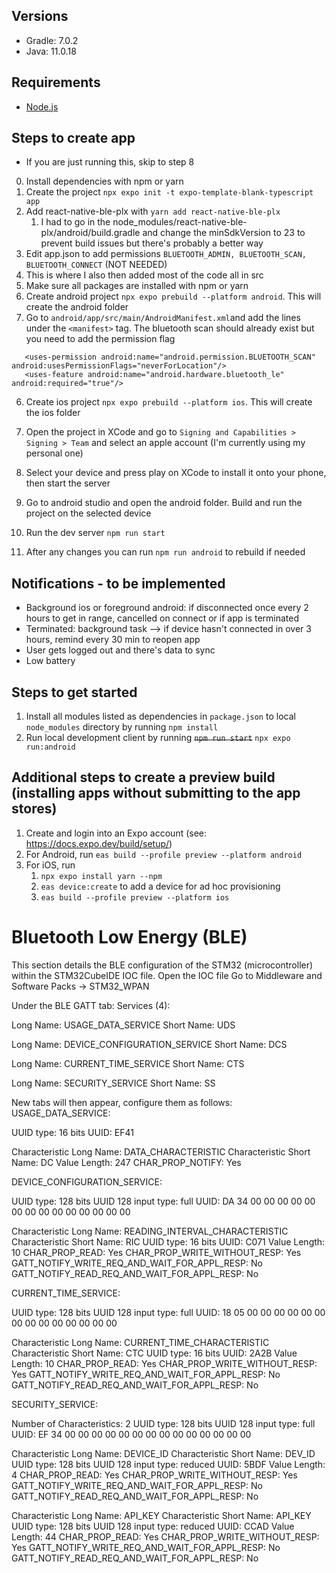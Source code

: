 ## Versions

- Gradle: 7.0.2
- Java: 11.0.18

## Requirements

- [Node.js](https://nodejs.org)

## Steps to create app

- If you are just running this, skip to step 8

0. Install dependencies with npm or yarn
1. Create the project `npx expo init -t expo-template-blank-typescript app`
2. Add react-native-ble-plx with `yarn add react-native-ble-plx`
   1. I had to go in the node_modules/react-native-ble-plx/android/build.gradle and change the minSdkVersion to 23 to prevent build issues but there's probably a better way
3. Edit app.json to add permissions `BLUETOOTH_ADMIN, BLUETOOTH_SCAN, BLUETOOTH_CONNECT` (NOT NEEDED)
4. This is where I also then added most of the code all in src
5. Make sure all packages are installed with npm or yarn
6. Create android project `npx expo prebuild --platform android`. This will create the android folder
7. Go to `android/app/src/main/AndroidManifest.xml`and add the lines under the `<manifest>` tag. The bluetooth scan should already exist but you need to add the permission flag

```
   <uses-permission android:name="android.permission.BLUETOOTH_SCAN" android:usesPermissionFlags="neverForLocation"/>
   <uses-feature android:name="android.hardware.bluetooth_le" android:required="true"/>
```

6. Create ios project `npx expo prebuild --platform ios`. This will create the ios folder
7. Open the project in XCode and go to `Signing and Capabilities > Signing > Team` and select an apple account (I'm currently using my personal one)
8. Select your device and press play on XCode to install it onto your phone, then start the server

1. Go to android studio and open the android folder. Build and run the project on the selected device
1. Run the dev server `npm run start`
1. After any changes you can run `npm run android` to rebuild if needed


## Notifications - to be implemented
* Background ios or foreground android: if disconnected once every 2 hours to get in range, cancelled on connect or if app is terminated
* Terminated: background task --> if device hasn't connected in over 3 hours, remind every 30 min to reopen app
* User gets logged out and there's data to sync
* Low battery

## Steps to get started

1. Install all modules listed as dependencies in `package.json` to local `node_modules` directory by running `npm install`
1. Run local development client by running ~~`npm run start`~~ `npx expo run:android`

## Additional steps to create a preview build (installing apps without submitting to the app stores)

1. Create and login into an Expo account (see: https://docs.expo.dev/build/setup/)
1. For Android, run `eas build --profile preview --platform android`
1. For iOS, run
    1. `npx expo install yarn --npm`
    1. `eas device:create` to add a device for ad hoc provisioning
    1. `eas build --profile preview --platform ios`

# Bluetooth Low Energy (BLE)
This section details the BLE configuration of the STM32 (microcontroller) within the STM32CubeIDE IOC file.
Open the IOC file
Go to Middleware and Software Packs -> STM32_WPAN

Under the BLE GATT tab:
Services (4):

Long Name: USAGE_DATA_SERVICE
Short Name: UDS

Long Name: DEVICE_CONFIGURATION_SERVICE
Short Name: DCS

Long Name: CURRENT_TIME_SERVICE
Short Name: CTS

Long Name: SECURITY_SERVICE
Short Name: SS

New tabs will then appear, configure them as follows:
USAGE_DATA_SERVICE:

UUID type: 16 bits
UUID: EF41

Characteristic Long Name: DATA_CHARACTERISTIC
Characteristic Short Name: DC
Value Length: 247
CHAR_PROP_NOTIFY: Yes

DEVICE_CONFIGURATION_SERVICE:

UUID type: 128 bits
UUID 128 input type: full
UUID: DA 34 00 00 00 00 00 00 00 00 00 00 00 00 00 00

Characteristic Long Name: READING_INTERVAL_CHARACTERISTIC
Characteristic Short Name: RIC
UUID type: 16 bits
UUID: C071
Value Length: 10
CHAR_PROP_READ: Yes
CHAR_PROP_WRITE_WITHOUT_RESP: Yes
GATT_NOTIFY_WRITE_REQ_AND_WAIT_FOR_APPL_RESP: No
GATT_NOTIFY_READ_REQ_AND_WAIT_FOR_APPL_RESP: No

CURRENT_TIME_SERVICE:

UUID type: 128 bits
UUID 128 input type: full
UUID: 18 05 00 00 00 00 00 00 00 00 00 00 00 00 00 00

Characteristic Long Name: CURRENT_TIME_CHARACTERISTIC
Characteristic Short Name: CTC
UUID type: 16 bits
UUID: 2A2B
Value Length: 10
CHAR_PROP_READ: Yes
CHAR_PROP_WRITE_WITHOUT_RESP: Yes
GATT_NOTIFY_WRITE_REQ_AND_WAIT_FOR_APPL_RESP: No
GATT_NOTIFY_READ_REQ_AND_WAIT_FOR_APPL_RESP: No

SECURITY_SERVICE:

Number of Characteristics: 2
UUID type: 128 bits
UUID 128 input type: full
UUID: EF 34 00 00 00 00 00 00 00 00 00 00 00 00 00 00

Characteristic Long Name: DEVICE_ID
Characteristic Short Name: DEV_ID
UUID type: 128 bits
UUID 128 input type: reduced
UUID: 5BDF
Value Length: 4
CHAR_PROP_READ: Yes
CHAR_PROP_WRITE_WITHOUT_RESP: Yes
GATT_NOTIFY_WRITE_REQ_AND_WAIT_FOR_APPL_RESP: No
GATT_NOTIFY_READ_REQ_AND_WAIT_FOR_APPL_RESP: No

Characteristic Long Name: API_KEY
Characteristic Short Name: API_KEY
UUID type: 128 bits
UUID 128 input type: reduced
UUID: CCAD
Value Length: 44
CHAR_PROP_READ: Yes
CHAR_PROP_WRITE_WITHOUT_RESP: Yes
GATT_NOTIFY_WRITE_REQ_AND_WAIT_FOR_APPL_RESP: No
GATT_NOTIFY_READ_REQ_AND_WAIT_FOR_APPL_RESP: No

